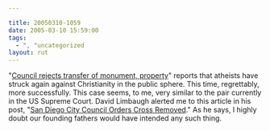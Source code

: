```yaml
---

title: 20050310-1059
date: 2005-03-10 15:59:00
tags:
  - ", "uncategorized
layout: rut
---
```


<p> "<a href="http://www.signonsandiego.com/news/metro/20050309-9999-7n9cross.html">Council
rejects transfer of monument, property</a>" reports that atheists
have struck again against Christianity in the public sphere.
This time, regrettably, more successfully.  This case seems,
to me, very similar to the pair currently in the US Supreme
Court.  David Limbaugh alerted me to this article in his post, "<a href="http://www.davidlimbaugh.com/mt/archives/2005/03/san_diego_city.html">San
Diego City Council Orders Cross Removed</a>."  As he says, I highly
doubt our founding fathers would have intended any such thing.</p>

